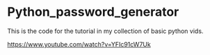 # Python_password_generator

This is the code for the tutorial in my collection of basic python vids.  

https://www.youtube.com/watch?v=YFIc91cW7Uk
